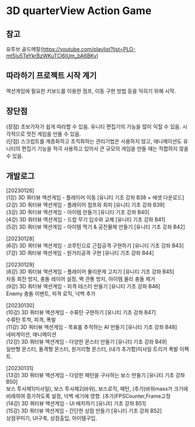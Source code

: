# 3D quarterView Action Game

## 참고
유투브 골드메탈(https://youtube.com/playlist?list=PLO-mt5Iu5TeYkrBzWKuTCl6IUm_bA6BKy)  

## 따라하기 프로젝트 시작 계기
액션게임에 필요한 키보드를 이용한 점프, 이동 구현 방법 등을 익히기 위해 시작.

## 장단점
(장점) 초보가자가 쉽게 따라할 수 있음. 유니티 편집기의 기능을 많이 익힐 수 있음. 시각적으로 멋진 게임을 만들 수 있음.  
(단점) 스크립트를 계층화하고 조직화하는 관리기법은 사용하지 않고, 애니메이션도 유니티의 편집기 기능을 적극 사용하고 있어서 큰 규모의 게임을 만들 때는 적합하지 않을 수 있음.  

## 개발로그

[20230126]   
(1강) 3D 쿼터뷰 액션게임 - 플레이어 이동 [유니티 기초 강좌 B38 + 에셋 다운로드]  
(2강) 3D 쿼터뷰 액션게임 - 플레이어 점프와 회피 [유니티 기초 강좌 B39]  
(3강) 3D 쿼터뷰 액션게임 - 아이템 만들기 [유니티 기초 강좌 B40]  
(4강) 3D 쿼터뷰 액션게임 - 드랍 무기 입수와 교체 [유니티 기초 강좌 B41]  
(5강) 3D 쿼터뷰 액션게임 - 아이템 먹기 & 공전물체 만들기 [유니티 기초 강좌 B42]  
  
[20230128]  
(6강) 3D 쿼터뷰 액션게임 - 코루틴으로 근접공격 구현하기 [유니티 기초 강좌 B43]  
(7강) 3D 쿼터뷰 액션게임 - 원거리공격 구현 [유니티 기초 강좌 B44]  

[20230129]  
(8강) 3D 쿼터뷰 액션게임 - 플레이어 물리문제 고치기 [유니티 기초 강좌 B45]  
 자동 회전 방지, 충돌 레이어 설정, 벽 관통 방지, 아이템 물리 충돌 제거  
(9강) 3D 쿼터뷰 액션게임 - 피격 테스터 만들기 [유니티 기초 강좌 B46]  
 Enemy 충돌 이벤트, 피격 로직, 넉백 추가  

[20230130]  
(10강) 3D 쿼터뷰 액션게임 - 수류탄 구현하기 [유니티 기초 강좌 B47]  
 수류탄 투척, 피격, 폭발  
(11강) 3D 쿼터뷰 액션게임 - 목표를 추적하는 AI 만들기 [유니티 기초 강좌 B48]  
 네비게이션, 애니메이션  
(12강) 3D 쿼터뷰 액션게임 - 다양한 몬스터 만들기 [유니티 기초 강좌 B49]  
  일반형 몬스터, 돌격형 몬스터, 원거리형 몬스터, (내가 추가함)미사일 트리거 폭발 이펙트.
  
[20230131]  
(13강) 3D 쿼터뷰 액션게임 - 다양한 패턴을 구사하는 보스 만들기 [유니티 기초 강좌 B50]  
  보스 투사체1(미사일), 보스 투사체2(바위), 보스로직, 패턴, (추가)바위mass가 크기에 비례하여 증가하도록 설정, 넉백 세기에 영향. (추가)FPSCounter,Frame고정  
(14강) 3D 쿼터뷰 액션게임 - UI 배치하기 [유니티 기초 강좌 B51]  
(15강) 3D 쿼터뷰 액션게임 - 간단한 상점 만들기 [유니티 기초 강좌 B52]  
 상점꾸미기, UI구축, 상점출입, 아이템구입.


